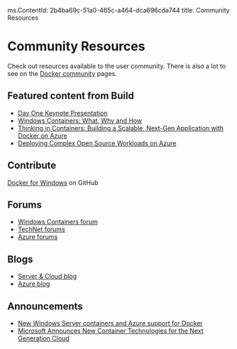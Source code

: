 ms.ContentId: 2b4ba69c-51a0-465c-a464-dca696cda744 
title: Community Resources

# Community Resources #

Check out resources available to the user community. There is also a lot to see on the [Docker community](https://www.docker.com/community/participate/) pages.

## Featured content from Build ##

- [Day One Keynote Presentation](http://channel9.msdn.com/Events/Build/2015/KEY01)
- [Windows Containers: What, Why and How](http://channel9.msdn.com/events/Build/2015/2-704)
- [Thinking in Containers: Building a Scalable, Next-Gen Application with Docker on Azure](http://channel9.msdn.com/events/Build/2015/2-683)
- [Deploying Complex Open Source Workloads on Azure](http://channel9.msdn.com/Events/Build/2015/2-732)

## Contribute ##

 [Docker for Windows](https://github.com/Microsoft/docker) on GitHub

## Forums ##
- [Windows Containers forum](https://social.msdn.microsoft.com/Forums/en-US/home?forum=windowscontainers) 
- [TechNet forums](https://social.technet.microsoft.com/Forums/windowsserver/en-US/home "TechNet Forums")
- [Azure forums](http://azure.microsoft.com/en-us/support/forums/)

## Blogs ##
- [Server & Cloud blog](http://blogs.technet.com/b/server-cloud/)
- [Azure blog](http://azure.microsoft.com/blog/)

## Announcements ##
- [New Windows Server containers and Azure support for Docker](http://azure.microsoft.com/blog/2014/10/15/new-windows-server-containers-and-azure-support-for-docker/)
- [Microsoft Announces New Container Technologies for the Next Generation Cloud](http://blogs.technet.com/b/server-cloud/archive/2015/04/08/microsoft-announces-new-container-technologies-for-the-next-generation-cloud.aspx)








